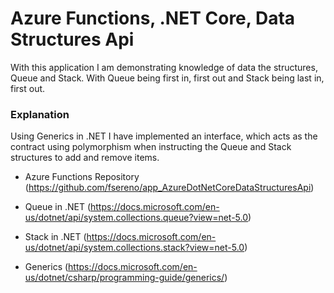 # Azure Functions, .NET Core, Data Structures Api

With this application I am demonstrating knowledge of data the structures, Queue and Stack. With Queue being first in, first out and Stack being last in, first out.

### Explanation ###

Using Generics in .NET I have implemented an interface, which acts as the contract using polymorphism when instructing the Queue and Stack structures to add and remove items.

- Azure Functions Repository (https://github.com/fsereno/app_AzureDotNetCoreDataStructuresApi)

- Queue in .NET (https://docs.microsoft.com/en-us/dotnet/api/system.collections.queue?view=net-5.0)

- Stack in .NET (https://docs.microsoft.com/en-us/dotnet/api/system.collections.stack?view=net-5.0)

- Generics (https://docs.microsoft.com/en-us/dotnet/csharp/programming-guide/generics/)